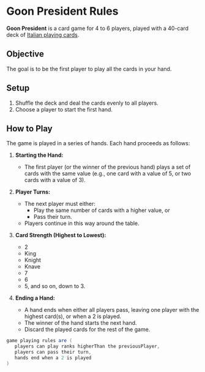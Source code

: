 # Goon President Rules

**Goon President** is a card game for 4 to 6 players, played with a 40-card deck of [Italian playing cards](https://en.wikipedia.org/wiki/Italian_playingcards).

## Objective

The goal is to be the first player to play all the cards in your hand.

## Setup

1. Shuffle the deck and deal the cards evenly to all players.
2. Choose a player to start the first hand.

## How to Play

The game is played in a series of hands. Each hand proceeds as follows:

1. **Starting the Hand:**  
   - The first player (or the winner of the previous hand) plays a set of cards with the same value (e.g., one card with a value of 5, or two cards with a value of 3).
  
2. **Player Turns:**  
   - The next player must either:
     - Play the same number of cards with a higher value, or
     - Pass their turn.
   - Players continue in this way around the table.

3. **Card Strength (Highest to Lowest):**  
   - 2  
   - King  
   - Knight  
   - Knave  
   - 7  
   - 6  
   - 5, and so on, down to 3.

4. **Ending a Hand:**  
   - A hand ends when either all players pass, leaving one player with the highest card(s), or when a 2 is played.
   - The winner of the hand starts the next hand.
   - Discard the played cards for the rest of the game.

```scala
game playing rules are (
   players can play ranks higherThan the previousPlayer,
   players can pass their turn,
   hands end when a 2 is played
)
```
